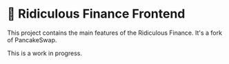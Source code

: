 # 🥞 Ridiculous Finance Frontend

This project contains the main features of the Ridiculous Finance. It's a fork of PancakeSwap.

This is a work in progress.
